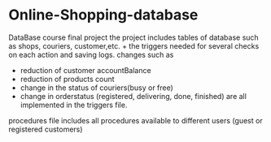 # Online-Shopping-database
 DataBase course final project
the project includes tables of database such as shops, couriers, customer,etc.
+
the triggers needed for several checks on each action and saving logs.
changes such as 
* reduction of customer accountBalance
* reduction of products count
* change in the status of couriers(busy or free) 
* change in orderstatus (registered, delivering, done, finished) 
are all implemented in the triggers file.

procedures file includes all procedures available to different users (guest or registered customers)
